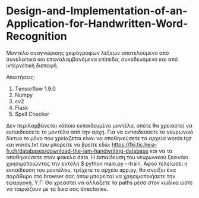 # Design-and-Implementation-of-an-Application-for-Handwritten-Word-Recognition
Μοντέλο αναγνώρισης χειρόγραφων λέξεων αποτελούμενο από συνελικτικά και επαναλαμβανόμενα επίπεδα, συνοδευόμενο και από ιντερνετική διεπαφή.

Απαιτήσεις:
1. Τensorflow 1.9.0
2. Numpy
3. cv2
4. Flask
5. Spell Checker

Δεν περιλαμβάνεται κάποιο εκπαιδευμένο μοντέλο, οπότε θα χρειαστεί να εκπαιδεύσετε το μοντέλο από την αρχή. Για να εκπαιδεύσετε το νευρωνικό δίκτυο το μόνο 
που χρείαζεται είναι να αποθηκεύσετε τα αρχεία words.tgz και words.txt που μπορείτε να βρείτε εδώ: https://fki.tic.heia-fr.ch/databases/download-the-iam-handwriting-database
και να τα αποθηκεύσετε στον φάκελο data. H εκπαίδευση του νευρωνικού ξεκινάει χρησιμοποιώντας την εντολή $ python main.py --train.
Αφού τελείωσει η εκπαίδευση του μοντέλου, τρέχετε το αρχείο app.py, θα ανοίξει ένα παράθυρο στο browser σας όπου μπορείταί να χρησιμοποιήσετε την εφαρμογή.
Υ.Γ: Θα χρεαστεί να αλλάξετε τα paths μέσα στον κώδικα ώστε να ταιριάζουν με τα δικά σας directories.
